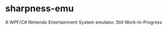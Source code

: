 sharpness-emu
=============

A WPF/C# Nintendo Entertainment System emulator. Still Work-In-Progress
